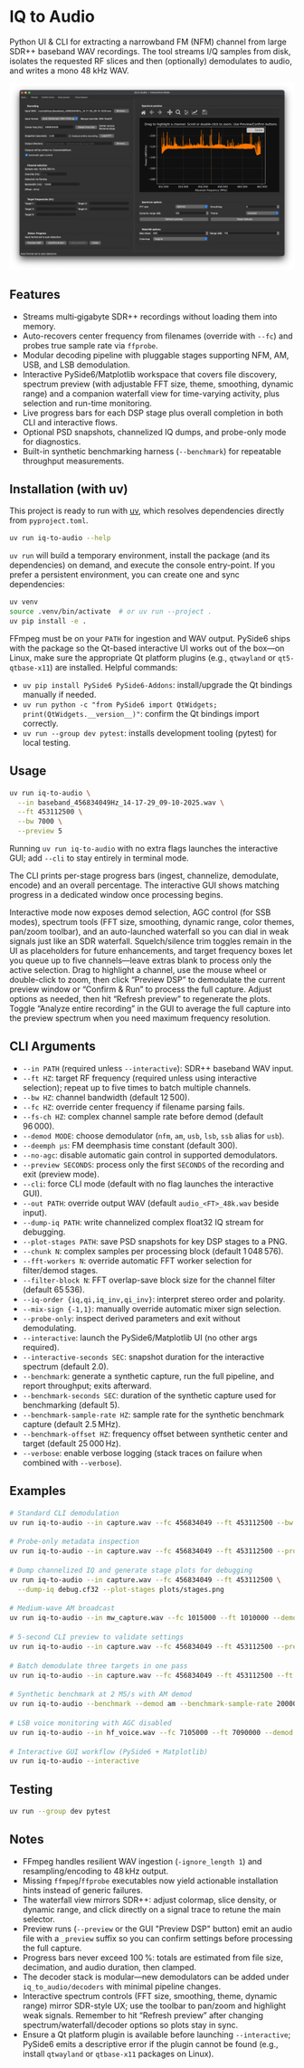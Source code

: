 # IQ to Audio

Python UI & CLI for extracting a narrowband FM (NFM) channel from large SDR++ baseband WAV recordings. The tool streams I/Q samples from disk, isolates the requested RF slices and then (optionally) demodulates to audio, and writes a mono 48 kHz WAV.

![IQ to Audio Screenshot](docs/ss.png)

## Features

- Streams multi‑gigabyte SDR++ recordings without loading them into memory.
- Auto-recovers center frequency from filenames (override with `--fc`) and probes true sample rate via `ffprobe`.
- Modular decoding pipeline with pluggable stages supporting NFM, AM, USB, and LSB demodulation.
- Interactive PySide6/Matplotlib workspace that covers file discovery, spectrum preview (with adjustable FFT size, theme, smoothing, dynamic range) and a companion waterfall view for time-varying activity, plus selection and run-time monitoring.
- Live progress bars for each DSP stage plus overall completion in both CLI and interactive flows.
- Optional PSD snapshots, channelized IQ dumps, and probe-only mode for diagnostics.
- Built-in synthetic benchmarking harness (`--benchmark`) for repeatable throughput measurements.

## Installation (with uv)

This project is ready to run with [uv](https://github.com/astral-sh/uv), which resolves dependencies directly from `pyproject.toml`.

```bash
uv run iq-to-audio --help
```

`uv run` will build a temporary environment, install the package (and its dependencies) on demand, and execute the console entry-point. If you prefer a persistent environment, you can create one and sync dependencies:

```bash
uv venv
source .venv/bin/activate  # or uv run --project .
uv pip install -e .
```

FFmpeg must be on your `PATH` for ingestion and WAV output. PySide6 ships with the package so the Qt-based interactive UI works out of the box—on Linux, make sure the appropriate Qt platform plugins (e.g., `qtwayland` or `qt5-qtbase-x11`) are installed. Helpful commands:

- `uv pip install PySide6 PySide6-Addons`: install/upgrade the Qt bindings manually if needed.
- `uv run python -c "from PySide6 import QtWidgets; print(QtWidgets.__version__)"`: confirm the Qt bindings import correctly.
- `uv run --group dev pytest`: installs development tooling (pytest) for local testing.

## Usage

```bash
uv run iq-to-audio \
  --in baseband_456834049Hz_14-17-29_09-10-2025.wav \
  --ft 453112500 \
  --bw 7000 \
  --preview 5
```

Running `uv run iq-to-audio` with no extra flags launches the interactive GUI; add `--cli` to stay entirely in terminal mode.

The CLI prints per-stage progress bars (ingest, channelize, demodulate, encode) and an overall percentage. The interactive GUI shows matching progress in a dedicated window once processing begins.

Interactive mode now exposes demod selection, AGC control (for SSB modes), spectrum tools (FFT size, smoothing, dynamic range, color themes, pan/zoom toolbar), and an auto-launched waterfall so you can dial in weak signals just like an SDR waterfall. Squelch/silence trim toggles remain in the UI as placeholders for future enhancements, and target frequency boxes let you queue up to five channels—leave extras blank to process only the active selection. Drag to highlight a channel, use the mouse wheel or double-click to zoom, then click “Preview DSP” to demodulate the current preview window or “Confirm & Run” to process the full capture. Adjust options as needed, then hit “Refresh preview” to regenerate the plots.
Toggle “Analyze entire recording” in the GUI to average the full capture into the preview spectrum when you need maximum frequency resolution.

## CLI Arguments

- `--in PATH` (required unless `--interactive`): SDR++ baseband WAV input.
- `--ft HZ`: target RF frequency (required unless using interactive selection); repeat up to five times to batch multiple channels.
- `--bw HZ`: channel bandwidth (default 12 500).
- `--fc HZ`: override center frequency if filename parsing fails.
- `--fs-ch HZ`: complex channel sample rate before demod (default 96 000).
- `--demod MODE`: choose demodulator (`nfm`, `am`, `usb`, `lsb`, `ssb` alias for `usb`).
- `--deemph µs`: FM deemphasis time constant (default 300).
- `--no-agc`: disable automatic gain control in supported demodulators.
- `--preview SECONDS`: process only the first `SECONDS` of the recording and exit (preview mode).
- `--cli`: force CLI mode (default with no flag launches the interactive GUI).
- `--out PATH`: override output WAV (default `audio_<FT>_48k.wav` beside input).
- `--dump-iq PATH`: write channelized complex float32 IQ stream for debugging.
- `--plot-stages PATH`: save PSD snapshots for key DSP stages to a PNG.
- `--chunk N`: complex samples per processing block (default 1 048 576).
- `--fft-workers N`: override automatic FFT worker selection for filter/demod stages.
- `--filter-block N`: FFT overlap-save block size for the channel filter (default 65 536).
- `--iq-order {iq,qi,iq_inv,qi_inv}`: interpret stereo order and polarity.
- `--mix-sign {-1,1}`: manually override automatic mixer sign selection.
- `--probe-only`: inspect derived parameters and exit without demodulating.
- `--interactive`: launch the PySide6/Matplotlib UI (no other args required).
- `--interactive-seconds SEC`: snapshot duration for the interactive spectrum (default 2.0).
- `--benchmark`: generate a synthetic capture, run the full pipeline, and report throughput; exits afterward.
- `--benchmark-seconds SEC`: duration of the synthetic capture used for benchmarking (default 5).
- `--benchmark-sample-rate HZ`: sample rate for the synthetic benchmark capture (default 2.5 MHz).
- `--benchmark-offset HZ`: frequency offset between synthetic center and target (default 25 000 Hz).
- `--verbose`: enable verbose logging (stack traces on failure when combined with `--verbose`).

## Examples

```bash
# Standard CLI demodulation
uv run iq-to-audio --in capture.wav --fc 456834049 --ft 453112500 --bw 9000

# Probe-only metadata inspection
uv run iq-to-audio --in capture.wav --fc 456834049 --ft 453112500 --probe-only

# Dump channelized IQ and generate stage plots for debugging
uv run iq-to-audio --in capture.wav --fc 456834049 --ft 453112500 \
  --dump-iq debug.cf32 --plot-stages plots/stages.png

# Medium-wave AM broadcast
uv run iq-to-audio --in mw_capture.wav --fc 1015000 --ft 1010000 --demod am --bw 10000

# 5-second CLI preview to validate settings
uv run iq-to-audio --in capture.wav --fc 456834049 --ft 453112500 --preview 5

# Batch demodulate three targets in one pass
uv run iq-to-audio --in capture.wav --fc 456834049 --ft 453112500 --ft 453137500 --ft 453200000 --out multi.wav

# Synthetic benchmark at 2 MS/s with AM demod
uv run iq-to-audio --benchmark --demod am --benchmark-sample-rate 2000000 --benchmark-seconds 3

# LSB voice monitoring with AGC disabled
uv run iq-to-audio --in hf_voice.wav --fc 7105000 --ft 7090000 --demod lsb --no-agc

# Interactive GUI workflow (PySide6 + Matplotlib)
uv run iq-to-audio --interactive
```

## Testing

```bash
uv run --group dev pytest
```

## Notes

- FFmpeg handles resilient WAV ingestion (`-ignore_length 1`) and resampling/encoding to 48 kHz output.
- Missing `ffmpeg`/`ffprobe` executables now yield actionable installation hints instead of generic failures.
- The waterfall view mirrors SDR++: adjust colormap, slice density, or dynamic range, and click directly on a signal trace to retune the main selector.
- Preview runs (`--preview` or the GUI "Preview DSP" button) emit an audio file with a `_preview` suffix so you can confirm settings before processing the full capture.
- Progress bars never exceed 100 %: totals are estimated from file size, decimation, and audio duration, then clamped.
- The decoder stack is modular—new demodulators can be added under `iq_to_audio/decoders` with minimal pipeline changes.
- Interactive spectrum controls (FFT size, smoothing, theme, dynamic range) mirror SDR-style UX; use the toolbar to pan/zoom and highlight weak signals. Remember to hit “Refresh preview” after changing spectrum/waterfall/decoder options so plots stay in sync.
- Ensure a Qt platform plugin is available before launching `--interactive`; PySide6 emits a descriptive error if the plugin cannot be found (e.g., install `qtwayland` or `qtbase-x11` packages on Linux).
